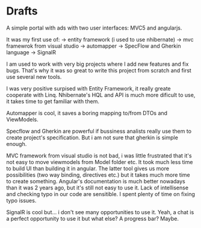 # Drafts

A simple portal with ads with two user interfaces: MVC5 and angularjs.

It was my first use of:
-> entity framework (i used to use nhibernate)
-> mvc framewrok from visual studio
-> automapper
-> SpecFlow and Gherkin language
-> SignalR

I am used to work with very big projects where I add new features and fix bugs. 
That's why it was so great to write this project from scratch and first use several new tools. 

I was very positive surpised with Entity Framework, it really greate cooperate with Linq. Nhibernate's HQL and API is much more dificult to use, it takes time to get familiar with them.

Automapper is cool, it saves a boring mapping to/from DTOs and ViewModels.

Specflow and Gherkin are powerful if bussiness analists really use them to create project's specification. But i am not sure that gherkin is simple enough.

MVC framework from visual studio is not bad, i was little frustrated that it's not easy to move viewmodels from Model folder etc. It took much less time to build UI than building it in angular. The latter tool gives us more possibilities (two way binding, directives etc.) but it takes much more time to create something.
Angular's documentation is much better nowadays than it was 2 years ago, but it's still not easy to use it. Lack of intellisense and checking typo in our code are sensitible. I spent plenty of time on fixing typo issues.

SignalR is cool but... i don't see many opportunities to use it. Yeah, a chat is a perfect opportunity to use it but what else? A progress bar? Maybe.




